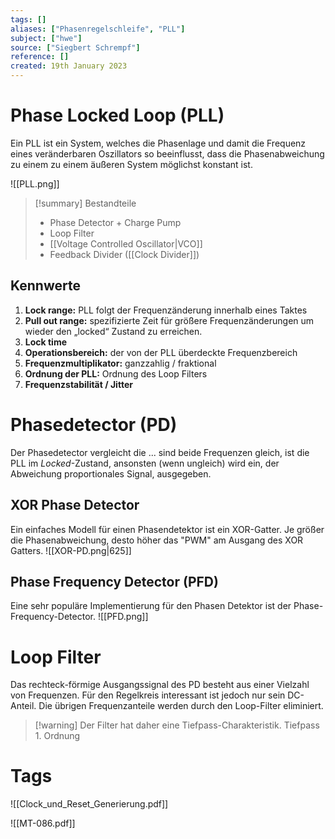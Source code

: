 ```yaml
---
tags: []
aliases: ["Phasenregelschleife", "PLL"]
subject: ["hwe"]
source: ["Siegbert Schrempf"]
reference: []
created: 19th January 2023
---
```


# Phase Locked Loop (PLL)

Ein PLL ist ein System, welches die Phasenlage und damit die Frequenz eines veränderbaren Oszillators so beeinflusst, dass die Phasenabweichung zu einem zu einem äußeren System möglichst konstant ist. 

![[PLL.png]]

> [!summary] Bestandteile
> - Phase Detector + Charge Pump
> - Loop Filter
> - [[Voltage Controlled Oscillator|VCO]]
> - Feedback Divider ([[Clock Divider]])

## Kennwerte
1. **Lock range:** PLL folgt der Frequenzänderung innerhalb eines Taktes
2. **Pull out range:** spezifizierte Zeit für größere Frequenzänderungen um wieder den „locked“ Zustand zu erreichen.
3. **Lock time**
4. **Operationsbereich:** der von der PLL überdeckte Frequenzbereich
5. **Frequenzmultiplikator:** ganzzahlig / fraktional
6. **Ordnung der PLL:** Ordnung des Loop Filters
7. **Frequenzstabilität / Jitter**

# Phasedetector (PD)
Der Phasedetector vergleicht die ... sind beide Frequenzen gleich, ist die PLL im *Locked*-Zustand, ansonsten (wenn ungleich) wird ein, der Abweichung proportionales Signal, ausgegeben.

## XOR Phase Detector
Ein einfaches Modell für einen Phasendetektor ist ein XOR-Gatter.
Je größer die Phasenabweichung, desto höher das "PWM" am Ausgang des XOR Gatters.
![[XOR-PD.png|625]]
## Phase Frequency Detector (PFD)
Eine sehr populäre Implementierung für den Phasen Detektor ist der Phase-Frequency-Detector.
![[PFD.png]]
# Loop Filter
Das rechteck-förmige Ausgangssignal des PD besteht aus einer Vielzahl von Frequenzen.
Für den Regelkreis interessant ist jedoch nur sein DC-Anteil. Die übrigen Frequenzanteile werden durch den Loop-Filter eliminiert.

> [!warning] Der Filter hat daher eine Tiefpass-Charakteristik.
> Tiefpass 1. Ordnung

# Tags
![[Clock_und_Reset_Generierung.pdf]]

![[MT-086.pdf]]